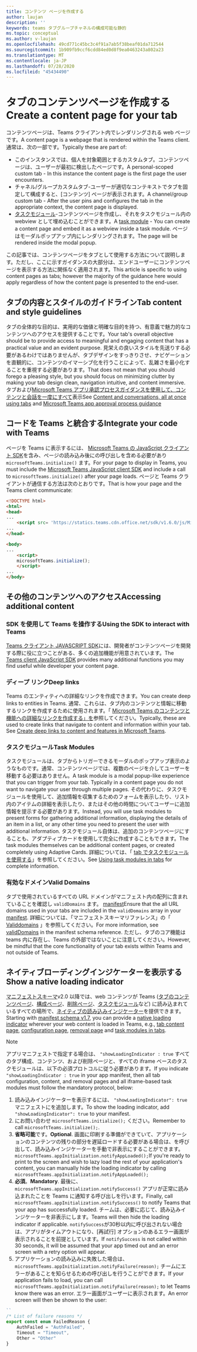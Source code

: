 ```yaml
---
title: コンテンツ ページを作成する
author: laujan
description: ''
keywords: teams タブグループチャネルの構成可能な静的
ms.topic: conceptual
ms.author: v-laujan
ms.openlocfilehash: 49cd771c45bc3c4f91a7ab5f38beaf01da712544
ms.sourcegitcommit: 1b909fb9ccf6cdd84ed0d8f9ea0463243a802a23
ms.translationtype: MT
ms.contentlocale: ja-JP
ms.lasthandoff: 07/28/2020
ms.locfileid: "45434490"
---
```

# <a name="create-a-content-page-for-your-tab"></a><span data-ttu-id="3834a-103">タブのコンテンツページを作成する</span><span class="sxs-lookup"><span data-stu-id="3834a-103">Create a content page for your tab</span></span>

<span data-ttu-id="3834a-104">コンテンツページは、Teams クライアント内でレンダリングされる web ページです。</span><span class="sxs-lookup"><span data-stu-id="3834a-104">A content page is a webpage that is rendered within the Teams client.</span></span> <span data-ttu-id="3834a-105">通常は、次の一部です。</span><span class="sxs-lookup"><span data-stu-id="3834a-105">Typically these are part of:</span></span>

* <span data-ttu-id="3834a-106">このインスタンスでは、個人を対象範囲とするカスタムタブ。コンテンツページは、ユーザーが最初に検出したページです。</span><span class="sxs-lookup"><span data-stu-id="3834a-106">A personal-scoped custom tab - In this instance the content page is the first page the user encounters.</span></span>
* <span data-ttu-id="3834a-107">チャネル/グループカスタムタブ-ユーザーが適切なコンテキストでタブを固定して構成すると、[コンテンツ] ページが表示されます。</span><span class="sxs-lookup"><span data-stu-id="3834a-107">A channel/group custom tab - After the user pins and configures the tab in the appropriate context, the content page is displayed.</span></span>
* <span data-ttu-id="3834a-108">[タスクモジュール](~/task-modules-and-cards/what-are-task-modules.md)-コンテンツページを作成し、それをタスクモジュール内の webview として埋め込むことができます。</span><span class="sxs-lookup"><span data-stu-id="3834a-108">A [task module](~/task-modules-and-cards/what-are-task-modules.md) - You can create a content page and embed it as a webview inside a task module.</span></span> <span data-ttu-id="3834a-109">ページはモーダルポップアップ内にレンダリングされます。</span><span class="sxs-lookup"><span data-stu-id="3834a-109">The page will be rendered inside the modal popup.</span></span>

<span data-ttu-id="3834a-110">この記事では、コンテンツページをタブとして使用する方法について説明します。ただし、ここに示すガイダンスの大部分は、エンドユーザーにコンテンツページを表示する方法に関係なく適用されます。</span><span class="sxs-lookup"><span data-stu-id="3834a-110">This article is specific to using content pages as tabs; however the majority of the guidance here would apply regardless of how the content page is presented to the end-user.</span></span>

## <a name="tab-content-and-style-guidelines"></a><span data-ttu-id="3834a-111">タブの内容とスタイルのガイドライン</span><span class="sxs-lookup"><span data-stu-id="3834a-111">Tab content and style guidelines</span></span>

<span data-ttu-id="3834a-112">タブの全体的な目的は、実用的な価値と明確な目的を持つ、有意義で魅力的なコンテンツへのアクセスを提供することです。</span><span class="sxs-lookup"><span data-stu-id="3834a-112">Your tab's overall objective should be to provide access to meaningful and engaging content that has a practical value and an evident purpose.</span></span> <span data-ttu-id="3834a-113">見栄えの良いスタイルを先送りする必要があるわけではありませんが、タブデザインをすっきりさせ、ナビゲーションを直観的に、コンテンツのイマーシブ化を行うことによって、乱雑さを最小化することを重視する必要があります。</span><span class="sxs-lookup"><span data-stu-id="3834a-113">That does not mean that you should forego a pleasing style, but you should focus on minimizing clutter by making your tab design clean, navigation intuitive, and content immersive.</span></span> <span data-ttu-id="3834a-114">タブおよび[Microsoft Teams アプリ承認プロセスガイダンス](~/concepts/deploy-and-publish/appsource/prepare/frequently-failed-cases.md)[を使用して、コンテンツと会話を一度にすべて](~/tabs/design/tabs.md)表示</span><span class="sxs-lookup"><span data-stu-id="3834a-114">See [Content and conversations, all at once using tabs](~/tabs/design/tabs.md) and [Microsoft Teams app approval process guidance](~/concepts/deploy-and-publish/appsource/prepare/frequently-failed-cases.md)</span></span>

## <a name="integrate-your-code-with-teams"></a><span data-ttu-id="3834a-115">コードを Teams と統合する</span><span class="sxs-lookup"><span data-stu-id="3834a-115">Integrate your code with Teams</span></span>

<span data-ttu-id="3834a-116">ページを Teams に表示するには、 [Microsoft Teams の JavaScript クライアント SDK](/javascript/api/overview/msteams-client?view=msteams-client-js-latest)を含み、ページの読み込み後にの呼び出しを含める必要があり `microsoftTeams.initialize()` ます。</span><span class="sxs-lookup"><span data-stu-id="3834a-116">For your page to display in Teams, you must include the [Microsoft Teams JavaScript client SDK](/javascript/api/overview/msteams-client?view=msteams-client-js-latest) and include a call to `microsoftTeams.initialize()` after your page loads.</span></span> <span data-ttu-id="3834a-117">ページと Teams クライアントが通信する方法は次のとおりです。</span><span class="sxs-lookup"><span data-stu-id="3834a-117">That is how your page and the Teams client communicate:</span></span>

```html
<!DOCTYPE html>
<html>
<head>
...
    <script src= 'https://statics.teams.cdn.office.net/sdk/v1.6.0/js/MicrosoftTeams.min.js'></script>
...
</head>

<body>
...
    <script>
    microsoftTeams.initialize();
    </script>
...
</body>
```

## <a name="accessing-additional-content"></a><span data-ttu-id="3834a-118">その他のコンテンツへのアクセス</span><span class="sxs-lookup"><span data-stu-id="3834a-118">Accessing additional content</span></span>

### <a name="using-the-sdk-to-interact-with-teams"></a><span data-ttu-id="3834a-119">SDK を使用して Teams を操作する</span><span class="sxs-lookup"><span data-stu-id="3834a-119">Using the SDK to interact with Teams</span></span>

<span data-ttu-id="3834a-120">[Teams クライアント JAVASCRIPT SDK](~/tabs/how-to/using-teams-client-sdk.md)には、開発者がコンテンツページを開発する際に役に立つことがある、多くの追加機能が用意されています。</span><span class="sxs-lookup"><span data-stu-id="3834a-120">The [Teams client JavaScript SDK](~/tabs/how-to/using-teams-client-sdk.md) provides many additional functions you may find useful while developer your content page.</span></span>

### <a name="deep-links"></a><span data-ttu-id="3834a-121">ディープ リンク</span><span class="sxs-lookup"><span data-stu-id="3834a-121">Deep links</span></span>

<span data-ttu-id="3834a-122">Teams のエンティティへの詳細なリンクを作成できます。</span><span class="sxs-lookup"><span data-stu-id="3834a-122">You can create deep links to entities in Teams.</span></span> <span data-ttu-id="3834a-123">通常、これらは、タブ内のコンテンツと情報に移動するリンクを作成するために使用されます。「 [Microsoft Teams のコンテンツと機能への詳細なリンクを作成する」を](~/concepts/build-and-test/deep-links.md)参照してください。</span><span class="sxs-lookup"><span data-stu-id="3834a-123">Typically, these are used to create links that navigate to content and information within your tab. See [Create deep links to content and features in Microsoft Teams](~/concepts/build-and-test/deep-links.md).</span></span>

### <a name="task-modules"></a><span data-ttu-id="3834a-124">タスクモジュール</span><span class="sxs-lookup"><span data-stu-id="3834a-124">Task Modules</span></span>

<span data-ttu-id="3834a-125">タスクモジュールは、タブからトリガーできるモーダルのポップアップ表示のようなものです。通常、コンテンツページでは、複数のページを介してユーザーを移動する必要はありません。</span><span class="sxs-lookup"><span data-stu-id="3834a-125">A task module is a modal popup-like experience that you can trigger from your tab. Typically in a content page you do not want to navigate your user through multiple pages.</span></span> <span data-ttu-id="3834a-126">その代わりに、タスクモジュールを使用して、追加情報を収集するためのフォームを表示したり、リスト内のアイテムの詳細を表示したり、またはその他の時間についてユーザーに追加情報を提示する必要があります。</span><span class="sxs-lookup"><span data-stu-id="3834a-126">Instead, you will use task modules to present forms for gathering additional information, displaying the details of an item in a list, or any other time you need to present the user with additional information.</span></span> <span data-ttu-id="3834a-127">タスクモジュール自体は、追加のコンテンツページにすることも、アダプティブカードを使用して完全に作成することもできます。</span><span class="sxs-lookup"><span data-stu-id="3834a-127">The task modules themselves can be additional content pages, or created completely using Adaptive Cards.</span></span> <span data-ttu-id="3834a-128">詳細については、「 [tab でタスクモジュールを使用する](~/task-modules-and-cards/task-modules/task-modules-tabs.md)」を参照してください。</span><span class="sxs-lookup"><span data-stu-id="3834a-128">See [Using task modules in tabs](~/task-modules-and-cards/task-modules/task-modules-tabs.md) for complete information.</span></span>

### <a name="valid-domains"></a><span data-ttu-id="3834a-129">有効なドメイン</span><span class="sxs-lookup"><span data-stu-id="3834a-129">Valid Domains</span></span>

<span data-ttu-id="3834a-130">タブで使用されているすべての URL ドメインがマニフェスト内の配列に含まれていることを確認し `validDomains` ます。 [manifest](~/concepts/build-and-test/apps-package.md)</span><span class="sxs-lookup"><span data-stu-id="3834a-130">Ensure that the all URL domains used in your tabs are included in the `validDomains` array in your [manifest](~/concepts/build-and-test/apps-package.md).</span></span> <span data-ttu-id="3834a-131">詳細については、「マニフェストスキーマリファレンス」の「 [Validdomains](~/resources/schema/manifest-schema.md#validdomains) 」を参照してください。</span><span class="sxs-lookup"><span data-stu-id="3834a-131">For more information, see [validDomains](~/resources/schema/manifest-schema.md#validdomains) in the manifest schema reference.</span></span> <span data-ttu-id="3834a-132">ただし、タブのコア機能は teams 内に存在し、Teams の外部ではないことに注意してください。</span><span class="sxs-lookup"><span data-stu-id="3834a-132">However, be mindful that the core functionality of your tab exists within Teams and not outside of Teams.</span></span>

## <a name="show-a-native-loading-indicator"></a><span data-ttu-id="3834a-133">ネイティブローディングインジケーターを表示する</span><span class="sxs-lookup"><span data-stu-id="3834a-133">Show a native loading indicator</span></span>

<span data-ttu-id="3834a-134">[マニフェストスキーマ](../../../resources/schema/manifest-schema.md)v2.0 以降では、web コンテンツが Teams ([タブのコンテンツページ](#integrate-your-code-with-teams)、[構成ページ](configuration-page.md)、[削除ページ](removal-page.md)、[タスクモジュール](../../../task-modules-and-cards/task-modules/task-modules-tabs.md)など) に読み込まれているすべての場所で、[ネイティブの読み込みインジケーター](../../../resources/schema/manifest-schema.md#showloadingindicator)を提供できます。</span><span class="sxs-lookup"><span data-stu-id="3834a-134">Starting with [manifest schema v1.7](../../../resources/schema/manifest-schema.md), you can provide a [native loading indicator](../../../resources/schema/manifest-schema.md#showloadingindicator) wherever your web content is loaded in Teams, e.g., [tab content page](#integrate-your-code-with-teams), [configuration page](configuration-page.md), [removal page](removal-page.md) and [task modules in tabs](../../../task-modules-and-cards/task-modules/task-modules-tabs.md).</span></span>

> [!NOTE]
> <span data-ttu-id="3834a-135">アプリマニフェストで指定する場合は、 `"showLoadingIndicator : true` すべてのタブ構成、コンテンツ、および削除ページと、すべての iframe ベースのタスクモジュールは、以下の必須プロトコルに従う必要があります。</span><span class="sxs-lookup"><span data-stu-id="3834a-135">If you indicate  `"showLoadingIndicator : true`  in your app manifest, then all tab configuration, content, and removal pages and all iframe-based task modules must follow the mandatory protocol, below:</span></span>

1. <span data-ttu-id="3834a-136">読み込みインジケーターを表示するには、 `"showLoadingIndicator": true` マニフェストにを追加します。</span><span class="sxs-lookup"><span data-stu-id="3834a-136">To show the loading indicator, add `"showLoadingIndicator": true` to your manifest.</span></span> 
2. <span data-ttu-id="3834a-137">にお問い合わせ `microsoftTeams.initialize();` ください。</span><span class="sxs-lookup"><span data-stu-id="3834a-137">Remember to call `microsoftTeams.initialize();`.</span></span>
3. <span data-ttu-id="3834a-138">**省略可能**です。</span><span class="sxs-lookup"><span data-stu-id="3834a-138">**Optional**.</span></span> <span data-ttu-id="3834a-139">画面に印刷する準備ができていて、アプリケーションのコンテンツの残りの部分を遅延ロードする必要がある場合は、を呼び出して、読み込みインジケーターを手動で非表示にすることができます。`microsoftTeams.appInitialization.notifyAppLoaded();`</span><span class="sxs-lookup"><span data-stu-id="3834a-139">If you're ready to print to the screen and wish to lazy load the rest of your application's content, you can manually hide the loading indicator by calling `microsoftTeams.appInitialization.notifyAppLoaded();`</span></span>
4. <span data-ttu-id="3834a-140">**必須**。</span><span class="sxs-lookup"><span data-stu-id="3834a-140">**Mandatory**.</span></span> <span data-ttu-id="3834a-141">最後に、 `microsoftTeams.appInitialization.notifySuccess()` アプリが正常に読み込まれたことを Teams に通知する呼び出しを行います。</span><span class="sxs-lookup"><span data-stu-id="3834a-141">Finally, call `microsoftTeams.appInitialization.notifySuccess()` to notify Teams that your app has successfully loaded.</span></span> <span data-ttu-id="3834a-142">チームは、必要に応じて、読み込みインジケーターを非表示にします。</span><span class="sxs-lookup"><span data-stu-id="3834a-142">Teams will then hide the loading indicator if applicable.</span></span> <span data-ttu-id="3834a-143">`notifySuccess`が30秒以内に呼び出されない場合は、アプリがタイムアウトになり、[再試行] オプションのあるエラー画面が表示されることを前提としています。</span><span class="sxs-lookup"><span data-stu-id="3834a-143">If  `notifySuccess`  is not called within 30 seconds, it will be assumed that your app timed out and an error screen with a retry option will appear.</span></span>
5. <span data-ttu-id="3834a-144">アプリケーションの読み込みに失敗した場合は、 `microsoftTeams.appInitialization.notifyFailure(reason);` チームにエラーがあることを知らせるための呼び出しを行うことができます。</span><span class="sxs-lookup"><span data-stu-id="3834a-144">If your application fails to load, you can call `microsoftTeams.appInitialization.notifyFailure(reason);` to let Teams know there was an error.</span></span> <span data-ttu-id="3834a-145">エラー画面がユーザーに表示されます。</span><span class="sxs-lookup"><span data-stu-id="3834a-145">An error screen will then be shown to the user:</span></span>

```typescript
``
/* List of failure reasons */
export const enum FailedReason {
    AuthFailed = "AuthFailed",
    Timeout = "Timeout",
    Other = "Other"
}
```
>
